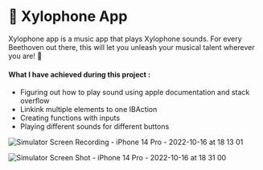 # 🎹 Xylophone App
Xylophone app is a music app that plays Xylophone sounds. For every Beethoven out there, this will let you unleash your musical talent wherever you are! 🎼

#### What I have achieved during this project :
- Figuring out how to play sound using apple documentation and stack overflow
- Linkink multiple elements to one IBAction
- Creating functions with inputs
- Playing different sounds for different buttons

![Simulator Screen Recording - iPhone 14 Pro - 2022-10-16 at 18 13 01](https://user-images.githubusercontent.com/56153715/196043939-cc2f85c8-89ef-4e2c-b409-3388d7a7eddd.gif)


![Simulator Screen Shot - iPhone 14 Pro - 2022-10-16 at 18 31 00](https://user-images.githubusercontent.com/56153715/196044034-26507c81-ab1f-4086-9457-c327b35a42e4.png)

